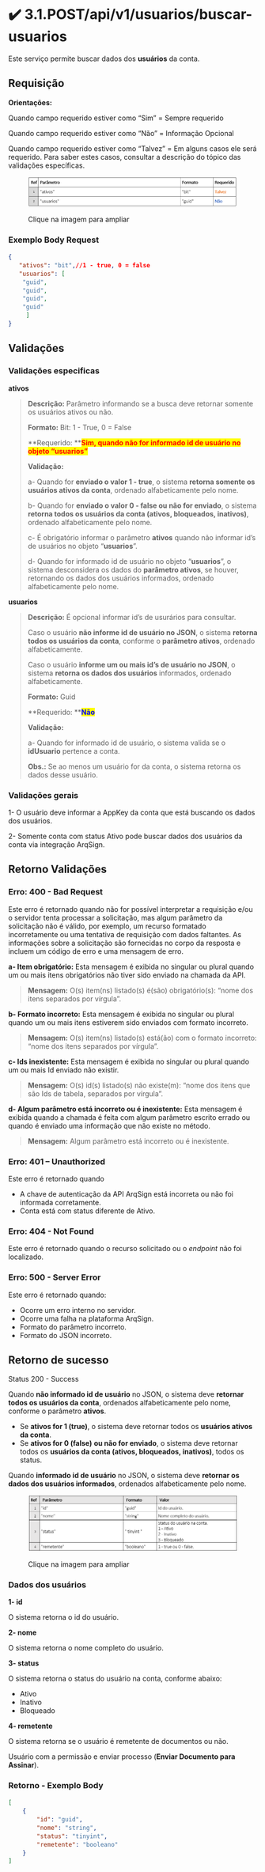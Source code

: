 # ✔️ 3.1.POST/api/v1/usuarios/buscar-usuarios

Este serviço permite buscar dados dos **usuários** da conta.

## Requisição

&#x20;**Orientações:**

Quando campo requerido estiver como “Sim” = Sempre requerido

Quando campo requerido estiver como “Não” = Informação Opcional

Quando campo requerido estiver como “Talvez” = Em alguns casos ele será requerido. Para saber estes casos, consultar a descrição do tópico das validações específicas.

<figure><img src="../../../../../.gitbook/assets/image (1) (1) (1).png" alt=""><figcaption><p>Clique na imagem para ampliar</p></figcaption></figure>

### Exemplo Body Request

```json
{
   "ativos": "bit",//1 - true, 0 = false
   "usuarios": [
    "guid",
    "guid",
    "guid",
    "guid"
     ]
}
```

## Validações

### Validações especificas

**ativos**

> **Descrição:** Parâmetro informando se a busca deve retornar somente os usuários ativos ou não.
>
> **Formato:** Bit: 1 - True, 0 = False
>
> **Requerido: **<mark style="color:red;">**Sim, quando não for informado id de usuário no objeto “usuarios”**</mark>
>
> **Validação:**
>
> a- Quando for **enviado o valor 1 - true**, o sistema **retorna somente os usuários ativos da conta**, ordenado alfabeticamente pelo nome.
>
> b- Quando for **enviado o valor 0 - false ou não for enviado**, o sistema **retorna todos os usuários da conta (ativos, bloqueados, inativos)**, ordenado alfabeticamente pelo nome.
>
> c- É obrigatório informar o parâmetro **ativos** quando não informar id’s de usuários no objeto “**usuarios**”.
>
> d- Quando for informado id de usuário no objeto “**usuarios**”, o sistema desconsidera os dados do **parâmetro ativos**, se houver, retornando os dados dos usuários informados, ordenado alfabeticamente pelo nome.

**usuarios**

> **Descrição:** É opcional informar id’s de usurários para consultar.
>
> Caso o usuário **não informe id de usuário no JSON**, o sistema **retorna todos os usuários da conta**, conforme o **parâmetro ativos**, ordenado alfabeticamente.
>
> Caso o usuário **informe um ou mais id’s de usuário no JSON**, o sistema **retorna os dados dos usuários** informados, ordenado alfabeticamente.
>
> **Formato:** Guid
>
> **Requerido: **<mark style="color:blue;">**Não**</mark>
>
> **Validação:**
>
> a- Quando for informado id de usuário, o sistema valida se o **idUsuario** pertence a conta.
>
> **Obs.:** Se ao menos um usuário for da conta, o sistema retorna os dados desse usuário.

### Validações gerais

1- O usuário deve informar a  AppKey da conta que está buscando os dados dos usuários.

&#x20;2- Somente conta com status Ativo pode buscar dados dos usuários da conta via integração ArqSign.

## Retorno Validações

### Erro: 400 - Bad Request

Este erro é retornado quando não for possível interpretar a requisição e/ou o servidor tenta processar a solicitação, mas algum parâmetro da solicitação não é válido, por exemplo, um recurso formatado incorretamente ou uma tentativa de requisição com dados faltantes. As informações sobre a solicitação são fornecidas no corpo da resposta e incluem um código de erro e uma mensagem de erro.

**a- Item obrigatório:** Esta mensagem é exibida no singular ou plural quando um ou mais itens obrigatórios não tiver sido enviado na chamada da API.

> **Mensagem:** O(s) item(ns) listado(s) é(são) obrigatório(s): “nome dos itens separados por vírgula”.

**b- Formato incorreto:** Esta mensagem é exibida no singular ou plural quando um ou mais itens estiverem sido enviados com formato incorreto.

> **Mensagem:** O(s) item(ns) listado(s) está(ão) com o formato incorreto: “nome dos itens separados por vírgula”.

**c- Ids inexistente:** Esta mensagem é exibida no singular ou plural quando um ou mais Id enviado não existir.

> **Mensagem:** O(s) id(s) listado(s) não existe(m): “nome dos itens que são Ids de tabela, separados por vírgula”.

**d- Algum parâmetro está incorreto ou é inexistente:** Esta mensagem é exibida quando a chamada é feita com algum parâmetro escrito errado ou quando é enviado uma informação que não existe no método.

> **Mensagem:** Algum parâmetro está incorreto ou é inexistente.

### Erro: 401 – Unauthorized

Este erro é retornado quando

* A chave de autenticação da API ArqSign está incorreta ou não foi informada corretamente.
* Conta está com status diferente de Ativo.

### Erro: 404 - Not Found

Este erro é retornado quando o recurso solicitado ou o _endpoint_ não foi localizado.

### Erro: 500 - Server Error

Este erro é retornado quando:

* Ocorre um erro interno no servidor.
* Ocorre uma falha na plataforma ArqSign.
* Formato do parâmetro incorreto.
* Formato do JSON incorreto.

## Retorno de sucesso

Status 200 - Success

Quando **não informado id de usuário** no JSON, o sistema deve **retornar todos os usuários da conta**, ordenados alfabeticamente pelo nome, conforme o parâmetro **ativos**.

* Se **ativos for 1 (true)**, o sistema deve retornar todos os **usuários ativos da conta**.
* Se **ativos for 0 (false)** **ou não for enviado**, o sistema deve retornar todos os **usuários da conta (ativos, bloqueados, inativos)**, todos os status.

&#x20;Quando **informado id de usuário** no JSON, o sistema deve **retornar os dados dos usuários informados**, ordenados alfabeticamente pelo nome.

<figure><img src="../../../../../.gitbook/assets/image (319).png" alt=""><figcaption><p>Clique na imagem para ampliar</p></figcaption></figure>

### Dados dos usuários

**1- id**

O sistema retorna o id do usuário.

**2- nome**

O sistema retorna o nome completo do usuário.

**3- status**

O sistema retorna o status do usuário na conta, conforme abaixo:

* Ativo
* Inativo
* Bloqueado

**4- remetente**

O sistema retorna se o usuário é remetente de documentos ou não.

Usuário com a permissão e enviar processo (**Enviar Documento para Assinar**).

### Retorno - Exemplo Body

```json
[
    {
        "id": "guid",
        "nome": "string",
        "status": "tinyint",
        "remetente": "booleano"
    }
]
```
